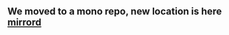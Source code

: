 ## We moved to a mono repo, new location is here [mirrord](https://github.com/metalbear-co/mirrord)
